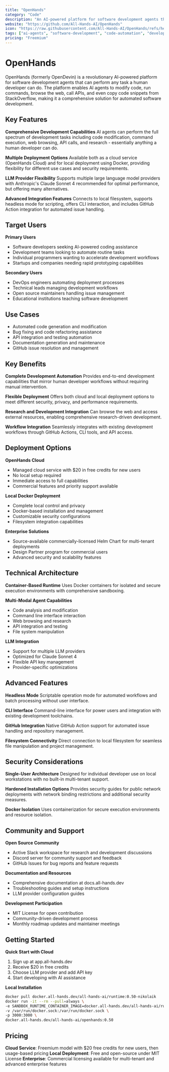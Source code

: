 ```yaml
---
title: "OpenHands"
category: "Code"
description: "An AI-powered platform for software development agents that can modify code, run commands, browse the web, call APIs, and perform any task a human developer can do."
website: "https://github.com/All-Hands-AI/OpenHands"
icon: "https://raw.githubusercontent.com/All-Hands-AI/OpenHands/refs/heads/main/docs/static/img/logo.png"
tags: ["ai-agents", "software-development", "code-automation", "developer-tools", "ai-coding"]
pricing: "Freemium"
---
```


# OpenHands

OpenHands (formerly OpenDevin) is a revolutionary AI-powered platform for software development agents that can perform any task a human developer can do. The platform enables AI agents to modify code, run commands, browse the web, call APIs, and even copy code snippets from StackOverflow, making it a comprehensive solution for automated software development.

## Key Features

**Comprehensive Development Capabilities**
AI agents can perform the full spectrum of development tasks including code modification, command execution, web browsing, API calls, and research - essentially anything a human developer can do.

**Multiple Deployment Options**
Available both as a cloud service (OpenHands Cloud) and for local deployment using Docker, providing flexibility for different use cases and security requirements.

**LLM Provider Flexibility**
Supports multiple large language model providers with Anthropic's Claude Sonnet 4 recommended for optimal performance, but offering many alternatives.

**Advanced Integration Features**
Connects to local filesystem, supports headless mode for scripting, offers CLI interaction, and includes GitHub Action integration for automated issue handling.

## Target Users

**Primary Users**
- Software developers seeking AI-powered coding assistance
- Development teams looking to automate routine tasks
- Individual programmers wanting to accelerate development workflows
- Startups and companies needing rapid prototyping capabilities

**Secondary Users**
- DevOps engineers automating deployment processes
- Technical leads managing development workflows
- Open source maintainers handling issue management
- Educational institutions teaching software development

## Use Cases

- Automated code generation and modification
- Bug fixing and code refactoring assistance
- API integration and testing automation
- Documentation generation and maintenance
- GitHub issue resolution and management

## Key Benefits

**Complete Development Automation**
Provides end-to-end development capabilities that mirror human developer workflows without requiring manual intervention.

**Flexible Deployment**
Offers both cloud and local deployment options to meet different security, privacy, and performance requirements.

**Research and Development Integration**
Can browse the web and access external resources, enabling comprehensive research-driven development.

**Workflow Integration**
Seamlessly integrates with existing development workflows through GitHub Actions, CLI tools, and API access.

## Deployment Options

**OpenHands Cloud**
- Managed cloud service with $20 in free credits for new users
- No local setup required
- Immediate access to full capabilities
- Commercial features and priority support available

**Local Docker Deployment**
- Complete local control and privacy
- Docker-based installation and management
- Customizable security configurations
- Filesystem integration capabilities

**Enterprise Solutions**
- Source-available commercially-licensed Helm Chart for multi-tenant deployments
- Design Partner program for commercial users
- Advanced security and scalability features

## Technical Architecture

**Container-Based Runtime**
Uses Docker containers for isolated and secure execution environments with comprehensive sandboxing.

**Multi-Modal Agent Capabilities**
- Code analysis and modification
- Command line interface interaction
- Web browsing and research
- API integration and testing
- File system manipulation

**LLM Integration**
- Support for multiple LLM providers
- Optimized for Claude Sonnet 4
- Flexible API key management
- Provider-specific optimizations

## Advanced Features

**Headless Mode**
Scriptable operation mode for automated workflows and batch processing without user interface.

**CLI Interface**
Command-line interface for power users and integration with existing development toolchains.

**GitHub Integration**
Native GitHub Action support for automated issue handling and repository management.

**Filesystem Connectivity**
Direct connection to local filesystem for seamless file manipulation and project management.

## Security Considerations

**Single-User Architecture**
Designed for individual developer use on local workstations with no built-in multi-tenant support.

**Hardened Installation Options**
Provides security guides for public network deployments with network binding restrictions and additional security measures.

**Docker Isolation**
Uses containerization for secure execution environments and resource isolation.

## Community and Support

**Open Source Community**
- Active Slack workspace for research and development discussions
- Discord server for community support and feedback
- GitHub Issues for bug reports and feature requests

**Documentation and Resources**
- Comprehensive documentation at docs.all-hands.dev
- Troubleshooting guides and setup instructions
- LLM provider configuration guides

**Development Participation**
- MIT License for open contribution
- Community-driven development process
- Monthly roadmap updates and maintainer meetings

## Getting Started

**Quick Start with Cloud**
1. Sign up at app.all-hands.dev
2. Receive $20 in free credits
3. Choose LLM provider and add API key
4. Start developing with AI assistance

**Local Installation**
```bash
docker pull docker.all-hands.dev/all-hands-ai/runtime:0.50-nikolaik
docker run -it --rm --pull=always \
-e SANDBOX_RUNTIME_CONTAINER_IMAGE=docker.all-hands.dev/all-hands-ai/runtime:0.50-nikolaik \
-v /var/run/docker.sock:/var/run/docker.sock \
-p 3000:3000 \
docker.all-hands.dev/all-hands-ai/openhands:0.50
```

## Pricing

**Cloud Service**: Freemium model with $20 free credits for new users, then usage-based pricing
**Local Deployment**: Free and open-source under MIT License
**Enterprise**: Commercial licensing available for multi-tenant and advanced enterprise features
